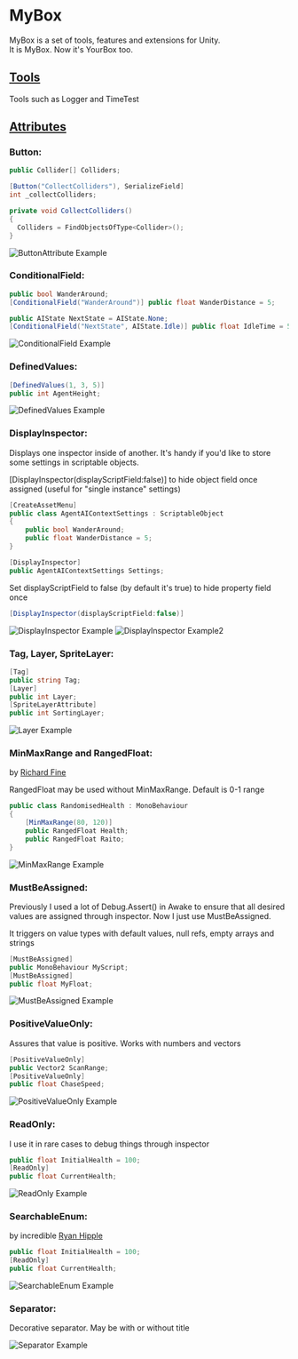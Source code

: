 # MyBox
MyBox is a set of tools, features and extensions for Unity.<br />
It is MyBox. Now it's YourBox too.<br />

## [Tools](Tools/)
Tools such as Logger and TimeTest

## [Attributes](Attributes/)
### Button:
```c#
public Collider[] Colliders;

[Button("CollectColliders"), SerializeField]
int _collectColliders;

private void CollectColliders()
{
  Colliders = FindObjectsOfType<Collider>();
}
```
![ButtonAttribute Example][ButtonAttribute]

[ButtonAttribute]: https://habrastorage.org/webt/bq/du/cg/bqducgp2jew2ecdryczayia5hbq.gif "ButtonAttribute Example"


### ConditionalField:
```c#
public bool WanderAround;
[ConditionalField("WanderAround")] public float WanderDistance = 5;

public AIState NextState = AIState.None;
[ConditionalField("NextState", AIState.Idle)] public float IdleTime = 5;
```
![ConditionalField Example][ConditionalField]

[ConditionalField]: http://deadcow.ru/MyBox/ConditionalField.gif "ConditionalField Example"


### DefinedValues:
```c#
[DefinedValues(1, 3, 5)]
public int AgentHeight;
```
![DefinedValues Example][DefinedValues]

[DefinedValues]: http://deadcow.ru/MyBox/DefinedValues.gif "DefinedValues Example"


### DisplayInspector:
Displays one inspector inside of another. 
It's handy if you'd like to store some settings in scriptable objects.

[DisplayInspector(displayScriptField:false)] to hide object field once assigned (useful for "single instance" settings)
```c#
[CreateAssetMenu]
public class AgentAIContextSettings : ScriptableObject
{
	public bool WanderAround;
	public float WanderDistance = 5;
}
```
```c#
[DisplayInspector]
public AgentAIContextSettings Settings;
```
Set displayScriptField to false (by default it's true) to hide property field once 
```c#
[DisplayInspector(displayScriptField:false)]
```
![DisplayInspector Example][DisplayInspector]
![DisplayInspector Example2][DisplayInspector2]

[DisplayInspector]: http://deadcow.ru/MyBox/DisplayInspector.gif "DisplayInspector Example"
[DisplayInspector2]: http://deadcow.ru/MyBox/DisplayInspector2.gif "DisplayInspector Example2"


### Tag, Layer, SpriteLayer:
```c#
[Tag]
public string Tag;
[Layer]
public int Layer;
[SpriteLayerAttribute]
public int SortingLayer;
```
![Layer Example][Layer]

[Layer]: https://habrastorage.org/webt/gj/is/yh/gjisyhaqi3hgzrghuvt3ppevfs8.gif "Layer Example"


### MinMaxRange and RangedFloat:
by [Richard Fine](https://bitbucket.org/richardfine/scriptableobjectdemo)

RangedFloat may be used without MinMaxRange. Default is 0-1 range
```c#
public class RandomisedHealth : MonoBehaviour
{
	[MinMaxRange(80, 120)] 
	public RangedFloat Health;
	public RangedFloat Raito;
}
```
![MinMaxRange Example][MinMaxRange]

[MinMaxRange]: http://deadcow.ru/MyBox/MinMaxRange.gif "MinMaxRange Example"


### MustBeAssigned:
Previously I used a lot of Debug.Assert() in Awake to ensure that all desired values are assigned through inspector.
Now I just use MustBeAssigned. 

It triggers on value types with default values, null refs, empty arrays and strings
```c#
[MustBeAssigned]
public MonoBehaviour MyScript;
[MustBeAssigned]
public float MyFloat;
```
![MustBeAssigned Example][MustBeAssigned]

[MustBeAssigned]: http://deadcow.ru/MyBox/MustBeAssigned.png "MustBeAssigned Example"


### PositiveValueOnly:
Assures that value is positive. Works with numbers and vectors
```c#
[PositiveValueOnly]
public Vector2 ScanRange;
[PositiveValueOnly]
public float ChaseSpeed;
```
![PositiveValueOnly Example][PositiveValueOnly]

[PositiveValueOnly]: https://habrastorage.org/webt/kj/g_/tx/kjg_tx0agin62_9grlpebcrpzi4.gif "PositiveValueOnly Example"


### ReadOnly:
I use it in rare cases to debug things through inspector
```c#
public float InitialHealth = 100;
[ReadOnly]
public float CurrentHealth;
```
![ReadOnly Example][ReadOnly]

[ReadOnly]: http://deadcow.ru/MyBox/ReadOnly.png "ReadOnly Example"


### SearchableEnum:
by incredible [Ryan Hipple](https://github.com/roboryantron/UnityEditorJunkie)
```c#
public float InitialHealth = 100;
[ReadOnly]
public float CurrentHealth;
```
![SearchableEnum Example][SearchableEnum]

[SearchableEnum]: https://user-images.githubusercontent.com/20144789/39614240-5e844c24-4f3c-11e8-998a-e0fbf969ddd4.gif "SearchableEnum Example"


### Separator:
Decorative separator. May be with or without title

![Separator Example][Separator]

[Separator]: http://deadcow.ru/MyBox/Separator.png "Separator Example"
